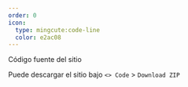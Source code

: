 ```yaml
---
order: 0
icon: 
  type: mingcute:code-line
  color: e2ac08 
---
```

Código fuente del sitio

Puede descargar el sitio bajo `<> Code` > `Download ZIP`